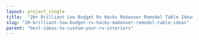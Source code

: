 ```yaml
---
layout: project_single
title:  "20+ Brilliant Low Budget Rv Hacks Makeover Remodel Table Ideas"
slug: "20-brilliant-low-budget-rv-hacks-makeover-remodel-table-ideas"
parent: "best-ideas-to-custom-your-rv-interiors"
---
```

 
